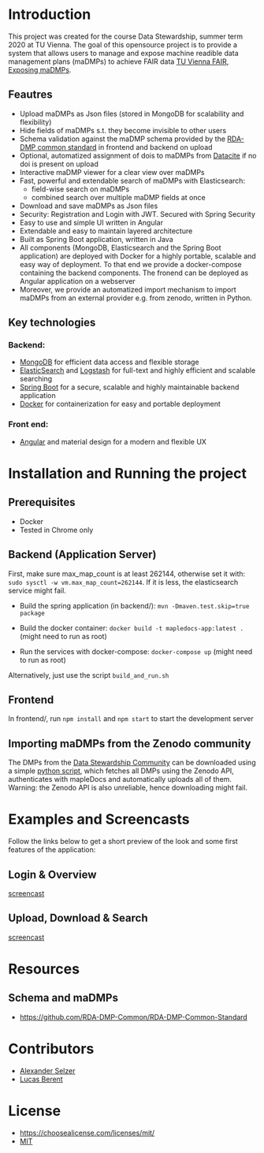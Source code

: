 # Introduction
This project was created for the course Data Stewardship, summer term 2020 at TU Vienna. The goal of this opensource project is to provide a system that allows users to manage and expose machine readible data management plans (maDMPs) to achieve FAIR data [TU Vienna FAIR](https://www.tuwien.at/forschung/fti-support/forschungsdaten/forschungsdatenmanagement/fair-prinzipien/), [Exposing maDMPs](https://www.rd-alliance.org/groups/exposing-data-management-plans-wg).

## Feautres
- Upload maDMPs as Json files (stored in MongoDB for scalability and flexibility)
- Hide fields of maDMPs s.t. they become invisible to other users
- Schema validation against the maDMP schema provided by the [RDA-DMP common standard](https://github.com/RDA-DMP-Common/RDA-DMP-Common-Standard) in frontend and backend on upload
- Optional, automatized assignment of dois to maDMPs from [Datacite](https://datacite.org/) if no doi is present on upload
- Interactive maDMP viewer for a clear view over maDMPs 
- Fast, powerful and extendable search of maDMPs with Elasticsearch:
    - field-wise search on maDMPs
    - combined search over multiple maDMP fields at once
- Download and save maDMPs as Json files
- Security: Registration and Login with JWT. Secured with Spring Security
- Easy to use and simple UI written in Angular
- Extendable and easy to maintain layered architecture
- Built as Spring Boot application, written in Java
- All components (MongoDB, Elasticsearch and the Spring Boot application) are deployed with Docker for a highly portable, scalable and easy way of deployment. To that end we provide a docker-compose containing the backend components. The fronend can be deployed as Angular application on a webserver
- Moreover, we provide an automatized import mechanism to import maDMPs from an external provider e.g. from zenodo, written in Python.

## Key technologies 
### Backend:
- [MongoDB](https://www.mongodb.com/) for efficient data access and flexible storage
- [ElasticSearch](https://www.elastic.co/de/) and [Logstash](https://www.elastic.co/de/logstash) for full-text and highly efficient and scalable searching
- [Spring Boot](https://spring.io/projects/spring-boot) for a secure, scalable and highly maintainable backend application
- [Docker](https://www.docker.com/) for containerization for easy and portable deployment 

### Front end:
- [Angular](https://angular.io/) and material design for a modern and flexible UX

# Installation and Running the project 
## Prerequisites
- Docker
- Tested in Chrome only

## Backend (Application Server)
First, make sure max_map_count is at least 262144, otherwise set it with: `sudo sysctl -w vm.max_map_count=262144`. If it is
less, the elasticsearch service might fail.
 
 * Build the spring application (in backend/): `mvn -Dmaven.test.skip=true package`
 
 * Build the docker container: `docker build -t mapledocs-app:latest .` (might need to run as root)
 
 * Run the services with docker-compose: `docker-compose up` (might need to run as root)

Alternatively, just use the script `build_and_run.sh`

## Frontend

In frontend/, run `npm install` and `npm start` to start the development server

## Importing maDMPs from the Zenodo community

The DMPs from the [Data Stewardship Community](https://zenodo.org/communities/tuw-dmps-ds-2020) can be downloaded using a simple [python script](https://github.com/lucasberent/mapleDocs/blob/master/backend/import_data.py), which fetches all DMPs using the Zenodo API, authenticates with mapleDocs and automatically uploads all of them. Warning: the Zenodo API is also unreliable, hence downloading might fail.

# Examples and Screencasts
Follow the links below to get a short preview of the look and some first features of the application:
## Login & Overview
[screencast](https://youtu.be/LkV8qi128ws)
## Upload, Download & Search
[screencast](https://youtu.be/SuS9FClZrCI)

# Resources
## Schema and maDMPs
- https://github.com/RDA-DMP-Common/RDA-DMP-Common-Standard

# Contributors
- [Alexander Selzer](https://github.com/arselzer)
- [Lucas Berent](https://github.com/lucasberent)

# License
- https://choosealicense.com/licenses/mit/
- [MIT](https://github.com/lucasberent/mapleDocs/blob/master/LICENSE)
